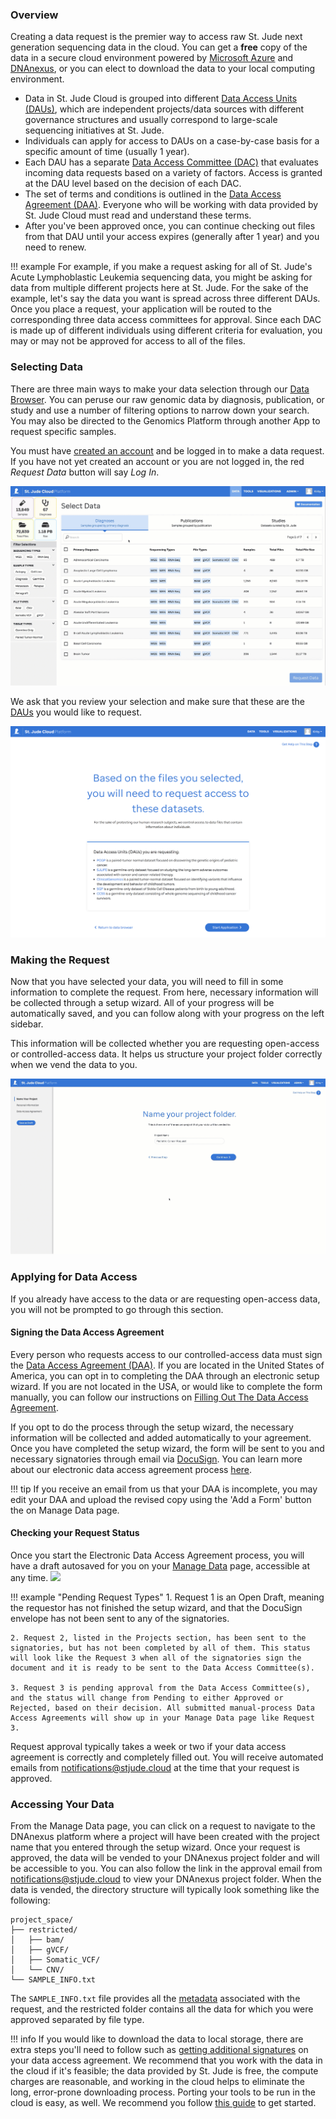 ### Overview
Creating a data request is the premier way to access raw St. Jude next 
generation sequencing data in the cloud. You can get a **free** copy of 
the data in a secure cloud environment powered by [Microsoft Azure](https://azure.microsoft.com/en-us/) and 
[DNAnexus](https://www.dnanexus.com/), or you can elect to download the data to your local computing 
environment.

* Data in St. Jude Cloud is grouped into different [Data Access Units (DAUs)](../../glossary.md#data-access-unit), which are independent projects/data sources with different governance structures and usually correspond to large-scale sequencing initiatives at St. Jude. 
* Individuals can apply for access to DAUs on a case-by-case basis for a specific amount of time (usually 1 year).
* Each DAU has a separate [Data Access Committee (DAC)](../../glossary.md#data-access-committee) that evaluates incoming data requests based on a variety of factors. Access is granted at the DAU level based on the decision of each DAC.
* The set of terms and conditions is outlined in the [Data Access Agreement (DAA)](https://platform.stjude.cloud/access_form). Everyone who will be working with data provided by St. Jude Cloud must read and understand these terms.
* After you've been approved once, you can continue checking out files from that DAU until your access expires (generally after 1 year) and you need to renew.

!!! example
    For example, if you make a request asking for all of St. Jude's Acute 
    Lymphoblastic Leukemia sequencing data, you might be asking for data from 
    multiple different projects here at St. Jude. For the sake of the example,
    let's say the data you want is spread across three different DAUs. Once
    you place a request, your application will be routed to the corresponding
    three data access committees for approval. Since each DAC is made up of
    different individuals using different criteria for evaluation, you may or
    may not be approved for access to all of the files. 

### Selecting Data

There are three main ways to make your data selection through our [Data Browser](https://platform.stjude.cloud/requests/diseases). You can peruse our raw genomic data by diagnosis, publication, or study and use a number of filtering options to narrow down your search. You may also be directed to the Genomics Platform through another App to request specific samples. 

You must have [created an account](../../create-an-account.md) and be logged in to make a data request. If you have not yet created an account or you are not logged in, the red *Request Data* button will say *Log In*.

![](../../images/guides/data/request-data-select-data.gif)

We ask that you review your selection and make sure that these are the [DAUs](../../glossary.md#data-access-unit) you would like to request. 

![](../../images/guides/data/request-data-select-DAUs.png)



### Making the Request

Now that you have selected your data, you will need to fill in some information to complete the request. From here, necessary information will be collected through a setup wizard. All of your progress will be automatically saved, and you can follow along with your progress on the left sidebar. 

This information will be collected whether you are requesting open-access or controlled-access data. It helps us structure your project folder correctly when we vend the data to you. 

![](../../images/guides/data/request-data-setup-wizard1.gif)


### Applying for Data Access
If you already have access to the data or are requesting open-access data, you will not be prompted to go through this section.

#### Signing the Data Access Agreement

Every person who requests access to our controlled-access data must sign the [Data Access Agreement (DAA)](../../glossary.md#data-access-agreement). If you are located in the United States of America, you can opt in to completing the DAA through an electronic setup wizard. If you are not located in the USA, or would like to complete the form manually, you can follow our instructions on [Filling Out The Data Access Agreement](../../guides/forms/how-to-fill-out-DAA).


If you opt to do the process through the setup wizard, the necessary information will be collected and added automatically to your agreement. Once you have completed the setup wizard, the form will be sent to you and necessary signatories through email via [DocuSign](https://www.docusign.com). You can learn more about our electronic data access agreement process [here](../../guides/forms/how-to-fill-out-DAA.md#the-electronic-data-access-agreement-process). 

!!! tip 
    If you receive an email from us that your DAA is incomplete, you may edit your DAA and upload the revised copy using the 'Add a Form' button the on Manage Data page. 

#### Checking your Request Status 
Once you start the Electronic Data Access Agreement process, you will have a draft autosaved for you on your [Manage Data](https://platform.stjude.cloud/requests/manage) page, accessible at any time.
    ![](../../images/guides/forms/docs-manage-data-page-labelled.png)

!!! example "Pending Request Types"
    1. Request 1 is an Open Draft, meaning the requestor has not finished the setup wizard, and that the DocuSign envelope has not been sent to any of the signatories. 

    2. Request 2, listed in the Projects section, has been sent to the signatories, but has not been completed by all of them. This status will look like the Request 3 when all of the signatories sign the document and it is ready to be sent to the Data Access Committee(s). 

    3. Request 3 is pending approval from the Data Access Committee(s), and the status will change from Pending to either Approved or Rejected, based on their decision. All submitted manual-process Data Access Agreements will show up in your Manage Data page like Request 3. 

Request approval typically takes a week or two if your data access agreement is correctly and completely filled out. You will receive automated emails from notifications@stjude.cloud at the time that your request is approved.

### Accessing Your Data

From the Manage Data page, you can click on a request to navigate to the DNAnexus platform where a project will have been created with the project name that you entered through the setup wizard. Once your request is approved, the data will be vended to your DNAnexus project folder and will be accessible to you. You can also follow the link in the approval email from notifications@stjude.cloud to view your DNAnexus project folder. When the data is vended, the directory structure will typically look something like the following:

```
project_space/
├── restricted/
│   ├── bam/
│   ├── gVCF/
│   ├── Somatic_VCF/
│   └── CNV/
└── SAMPLE_INFO.txt
```

The `SAMPLE_INFO.txt` file provides all the [metadata](../../guides/data/about-our-data.md#metadata) associated with the request, and the restricted folder contains all the data for which you were approved separated by file type. 
 
!!! info
    If you would like to download the data to local storage, there are
    extra steps you'll need to follow such as [getting additional signatures](../../guides/forms/how-to-fill-out-DAA#data-download-permission)
    on your data access agreement. We recommend that you work with the data
    in the cloud if it's feasible; the data provided by St. Jude is free, the compute charges are reasonable, and working in the cloud helps to eliminate the long, error-prone downloading process. Porting your tools to be run in the cloud is easy, as well. We recommend you follow [this guide](../../guides/data/creating-a-cloud-app) to get started.
